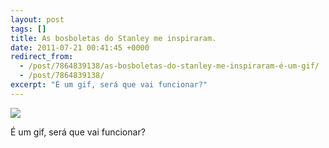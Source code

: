 ```yaml
---
layout: post
tags: []
title: As bosboletas do Stanley me inspiraram.
date: 2011-07-21 00:41:45 +0000
redirect_from:
  - /post/7864839138/as-bosboletas-do-stanley-me-inspiraram-é-um-gif/
  - /post/7864839138/
excerpt: "É um gif, será que vai funcionar?"
---
```


![](http://33.media.tumblr.com/tumblr_lonr9l8shj1qma17bo1_400.gif)

É um gif, será que vai funcionar?

